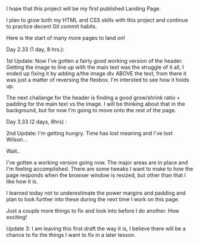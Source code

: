 I hope that this project will be my first published Landing Page.

I plan to grow both my HTML and CSS skills with this project and continue to practice decent Git commit habits. 

Here is the start of many more pages to land on!

Day 2.33 (1 day, 8 hrs.):

1st Update: Now I've gotten a fairly good working version of the header. Getting the image to line up with the main text was the struggle of it all, I ended up fixing it by adding a/the image div ABOVE the text, from there it was just a matter of reversing the flexbox. I'm intersted to see how it holds up.

The next challange for the header is finding a good grow/shrink ratio + padding for the main text vs the image. I will be thinking about that in the background, but for now I'm going to move onto the rest of the page.

Day 3.33 (2 days, 8hrs) :

2nd Update: I'm getting hungry. Time has lost meaning and I've lost Wilson...

Wait..

I've gotten a working version going now. The major areas are in place and I'm feeling accomplished. There are some tweaks I want to make to how the page responds when the browser window is resized, but other than that I like how it is.

I learned today not to underestimate the power margins and padding and plan to look further into these during the next time I work on this page.

Just a couple more things to fix and look into before I do another. How exciting!

Update 3:
I am leaving this first draft the way it is, I believe there will be a chance to fix the things I want to fix in a later lesson.